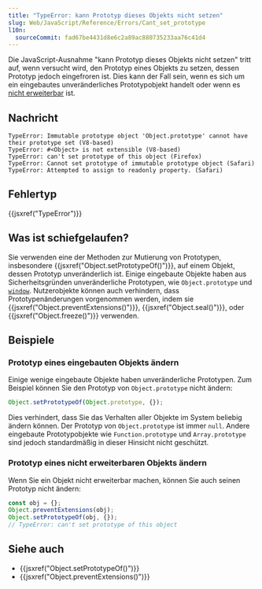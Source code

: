 ```yaml
---
title: "TypeError: kann Prototyp dieses Objekts nicht setzen"
slug: Web/JavaScript/Reference/Errors/Cant_set_prototype
l10n:
  sourceCommit: fad67be4431d8e6c2a89ac880735233aa76c41d4
---
```


Die JavaScript-Ausnahme "kann Prototyp dieses Objekts nicht setzen" tritt auf, wenn versucht wird, den Prototyp eines Objekts zu setzen, dessen Prototyp jedoch eingefroren ist. Dies kann der Fall sein, wenn es sich um ein eingebautes unveränderliches Prototypobjekt handelt oder wenn es [nicht erweiterbar](/de/docs/Web/JavaScript/Reference/Global_Objects/Object/isExtensible) ist.

## Nachricht

```plain
TypeError: Immutable prototype object 'Object.prototype' cannot have their prototype set (V8-based)
TypeError: #<Object> is not extensible (V8-based)
TypeError: can't set prototype of this object (Firefox)
TypeError: Cannot set prototype of immutable prototype object (Safari)
TypeError: Attempted to assign to readonly property. (Safari)
```

## Fehlertyp

{{jsxref("TypeError")}}

## Was ist schiefgelaufen?

Sie verwenden eine der Methoden zur Mutierung von Prototypen, insbesondere {{jsxref("Object.setPrototypeOf()")}}, auf einem Objekt, dessen Prototyp unveränderlich ist. Einige eingebaute Objekte haben aus Sicherheitsgründen unveränderliche Prototypen, wie `Object.prototype` und [`window`](/de/docs/Web/API/Window). Nutzerobjekte können auch verhindern, dass Prototypenänderungen vorgenommen werden, indem sie {{jsxref("Object.preventExtensions()")}}, {{jsxref("Object.seal()")}}, oder {{jsxref("Object.freeze()")}} verwenden.

## Beispiele

### Prototyp eines eingebauten Objekts ändern

Einige wenige eingebaute Objekte haben unveränderliche Prototypen. Zum Beispiel können Sie den Prototyp von `Object.prototype` nicht ändern:

```js example-bad
Object.setPrototypeOf(Object.prototype, {});
```

Dies verhindert, dass Sie das Verhalten aller Objekte im System beliebig ändern können. Der Prototyp von `Object.prototype` ist immer `null`. Andere eingebaute Prototypobjekte wie `Function.prototype` und `Array.prototype` sind jedoch standardmäßig in dieser Hinsicht nicht geschützt.

### Prototyp eines nicht erweiterbaren Objekts ändern

Wenn Sie ein Objekt nicht erweiterbar machen, können Sie auch seinen Prototyp nicht ändern:

```js example-bad
const obj = {};
Object.preventExtensions(obj);
Object.setPrototypeOf(obj, {});
// TypeError: can't set prototype of this object
```

## Siehe auch

- {{jsxref("Object.setPrototypeOf()")}}
- {{jsxref("Object.preventExtensions()")}}
